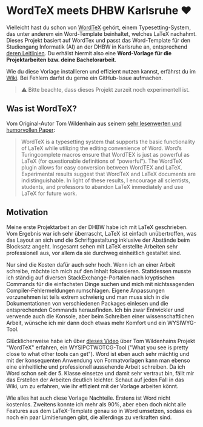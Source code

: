 # WordTeX meets DHBW Karlsruhe ❤
Vielleicht hast du schon von [WordTeX](https://www.andrew.cmu.edu/user/twildenh/wordtex/) gehört, einem Typesetting-System, das unter anderem ein Word-Template beinhaltet, welches LaTeX nachahmt. Dieses Projekt basiert auf WordTex und passt das Word-Template für den Studiengang Informatik (AI) an der DHBW in Karlsruhe an, entsprechend [deren Leitlinien](https://www.karlsruhe.dhbw.de/fileadmin/user_upload/documents/content-de/Studiengaenge-Technik/Sicherheitswesen/Leitlinien_Bearbeitung_und_Dokumentation.pdf). Du erhälst hiermit also eine **Word-Vorlage für die Projektarbeiten bzw. deine Bachelorarbeit**. 

Wie du diese Vorlage installieren und effizient nutzen kannst, erfährst du im [Wiki](https://github.com/Ordinateur-Hack/wordtex-dhbw/wiki). Bei Fehlern darfst du gerne ein GitHub-Issue aufmachen.

> ⚠ Bitte beachte, dass dieses Projekt zurzeit noch experimentell ist.

## Was ist WordTeX?
Vom Original-Autor Tom Wildenhain aus seinem [sehr lesenwerten und humorvollen Paper](https://www.andrew.cmu.edu/user/twildenh/wordtex/WordTeXPaper.pdf):

> WordTeX is a typesetting system that supports the basic functionality of
LaTeX while utilizing the editing convenience of Word. Word’s Turingcomplete macros ensure that WordTEX is just as powerful as LaTeX (for
questionable definitions of “powerful”). The WordTeX plugin allows for
easy conversion between WordTEX and LaTeX. Experimental results
suggest that WordTeX and LaTeX documents are indistinguishable. In light
of these results, I encourage all scientists, students, and professors to
abandon LaTeX immediately and use LaTeX for future work.

## Motivation
Meine erste Projektarbeit an der DHBW habe ich mit LaTeX geschrieben. Vom Ergebnis war ich sehr überrascht, LaTeX ist einfach unübertroffen, was das Layout an sich und die Schriftgestaltung inklusive der Abstände beim Blocksatz angeht. Insgesamt sehen mit LaTeX erstellte Arbeiten sehr professionell aus, vor allem da sie durchweg einheitlich gestaltet sind.

Nur sind die Kosten dafür auch sehr hoch. Wenn ich an einer Arbeit schreibe, möchte ich mich auf den Inhalt fokussieren. Stattdessen musste ich ständig auf diversen StackExchange-Portalen nach kryptischen Commands für die einfachsten Dinge suchen und mich mit nichtssagenden Compiler-Fehlermeldungen rumschlagen. Eigene Anpassungen vorzunehmen ist teils extrem schwierig und man muss sich in die Dokumentationen von verschiedenen Packages einlesen und die entsprechenden Commands herausfinden. Ich bin zwar Entwickler und verwende auch die Konsole, aber beim Schreiben einer wissenschaftlichen Arbeit, wünsche ich mir dann doch etwas mehr Komfort und ein WYSIWYG-Tool.

Glücklicherweise habe ich über [dieses Video](https://youtu.be/jlX_pThh7z8) über Tom Wildenhains Projekt "WordTeX" erfahren, ein WYSIPCTWOTCG-Tool ("What you see is pretty close to what other tools can get"). Word ist eben auch sehr mächtig und mit der konsequenten Anwendung von Formatvorlagen kann man ebenso eine einheitliche und professionell aussehende Arbeit schreiben. Da ich Word schon seit der 5. Klasse einsetze und damit sehr vertraut bin, fällt mir das Erstellen der Arbeiten deutlich leichter. Schaut auf jeden Fall in das Wiki, um zu erfahren, wie ihr effizient mit der Vorlage arbeiten könnt.

Wie alles hat auch diese Vorlage Nachteile. Erstens ist Word nicht kostenlos. Zweitens konnte ich mehr als 90%, aber eben doch nicht alle Features aus dem LaTeX-Template genau so in Word umsetzen, sodass es noch ein paar Limitierungen gibt, die allerdings zu verkraften sind.
